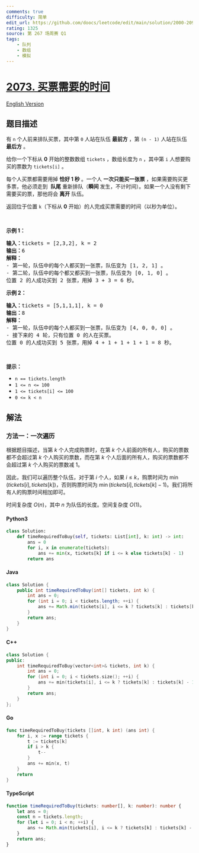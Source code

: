 ```yaml
---
comments: true
difficulty: 简单
edit_url: https://github.com/doocs/leetcode/edit/main/solution/2000-2099/2073.Time%20Needed%20to%20Buy%20Tickets/README.md
rating: 1325
source: 第 267 场周赛 Q1
tags:
    - 队列
    - 数组
    - 模拟
---
```


<!-- problem:start -->

# [2073. 买票需要的时间](https://leetcode.cn/problems/time-needed-to-buy-tickets)

[English Version](/solution/2000-2099/2073.Time%20Needed%20to%20Buy%20Tickets/README_EN.md)

## 题目描述

<!-- description:start -->

<p>有 <code>n</code> 个人前来排队买票，其中第 <code>0</code> 人站在队伍 <strong>最前方</strong> ，第 <code>(n - 1)</code> 人站在队伍 <strong>最后方</strong> 。</p>

<p>给你一个下标从 <strong>0</strong> 开始的整数数组 <code>tickets</code> ，数组长度为 <code>n</code> ，其中第 <code>i</code> 人想要购买的票数为 <code>tickets[i]</code> 。</p>

<p>每个人买票都需要用掉 <strong>恰好 1 秒</strong> 。一个人 <strong>一次只能买一张票</strong> ，如果需要购买更多票，他必须走到&nbsp; <strong>队尾</strong> 重新排队（<strong>瞬间 </strong>发生，不计时间）。如果一个人没有剩下需要买的票，那他将会 <strong>离开</strong> 队伍。</p>

<p>返回位于位置 <code>k</code>（下标从 <strong>0</strong> 开始）的人完成买票需要的时间（以秒为单位）。</p>

<p>&nbsp;</p>

<p><strong>示例 1：</strong></p>

<pre><strong>输入：</strong>tickets = [2,3,2], k = 2
<strong>输出：</strong>6
<strong>解释：</strong> 
- 第一轮，队伍中的每个人都买到一张票，队伍变为 [1, 2, 1] 。
- 第二轮，队伍中的每个都又都买到一张票，队伍变为 [0, 1, 0] 。
位置 2 的人成功买到 2 张票，用掉 3 + 3 = 6 秒。
</pre>

<p><strong>示例 2：</strong></p>

<pre><strong>输入：</strong>tickets = [5,1,1,1], k = 0
<strong>输出：</strong>8
<strong>解释：</strong>
- 第一轮，队伍中的每个人都买到一张票，队伍变为 [4, 0, 0, 0] 。
- 接下来的 4 轮，只有位置 0 的人在买票。
位置 0 的人成功买到 5 张票，用掉 4 + 1 + 1 + 1 + 1 = 8 秒。
</pre>

<p>&nbsp;</p>

<p><strong>提示：</strong></p>

<ul>
	<li><code>n == tickets.length</code></li>
	<li><code>1 &lt;= n &lt;= 100</code></li>
	<li><code>1 &lt;= tickets[i] &lt;= 100</code></li>
	<li><code>0 &lt;= k &lt; n</code></li>
</ul>

<!-- description:end -->

## 解法

<!-- solution:start -->

### 方法一：一次遍历

根据题目描述，当第 $k$ 个人完成购票时，在第 $k$ 个人前面的所有人，购买的票数都不会超过第 $k$ 个人购买的票数，而在第 $k$ 个人后面的所有人，购买的票数都不会超过第 $k$ 个人购买的票数减 $1$。

因此，我们可以遍历整个队伍，对于第 $i$ 个人，如果 $i \leq k$，购票时间为 $\min(\textit{tickets}[i], \textit{tickets}[k])$，否则购票时间为 $\min(\textit{tickets}[i], \textit{tickets}[k] - 1)$。我们将所有人的购票时间相加即可。

时间复杂度 $O(n)$，其中 $n$ 为队伍的长度。空间复杂度 $O(1)$。

<!-- tabs:start -->

#### Python3

```python
class Solution:
    def timeRequiredToBuy(self, tickets: List[int], k: int) -> int:
        ans = 0
        for i, x in enumerate(tickets):
            ans += min(x, tickets[k] if i <= k else tickets[k] - 1)
        return ans
```

#### Java

```java
class Solution {
    public int timeRequiredToBuy(int[] tickets, int k) {
        int ans = 0;
        for (int i = 0; i < tickets.length; ++i) {
            ans += Math.min(tickets[i], i <= k ? tickets[k] : tickets[k] - 1);
        }
        return ans;
    }
}
```

#### C++

```cpp
class Solution {
public:
    int timeRequiredToBuy(vector<int>& tickets, int k) {
        int ans = 0;
        for (int i = 0; i < tickets.size(); ++i) {
            ans += min(tickets[i], i <= k ? tickets[k] : tickets[k] - 1);
        }
        return ans;
    }
};
```

#### Go

```go
func timeRequiredToBuy(tickets []int, k int) (ans int) {
	for i, x := range tickets {
		t := tickets[k]
		if i > k {
			t--
		}
		ans += min(x, t)
	}
	return
}
```

#### TypeScript

```ts
function timeRequiredToBuy(tickets: number[], k: number): number {
    let ans = 0;
    const n = tickets.length;
    for (let i = 0; i < n; ++i) {
        ans += Math.min(tickets[i], i <= k ? tickets[k] : tickets[k] - 1);
    }
    return ans;
}
```

<!-- tabs:end -->

<!-- solution:end -->

<!-- problem:end -->
